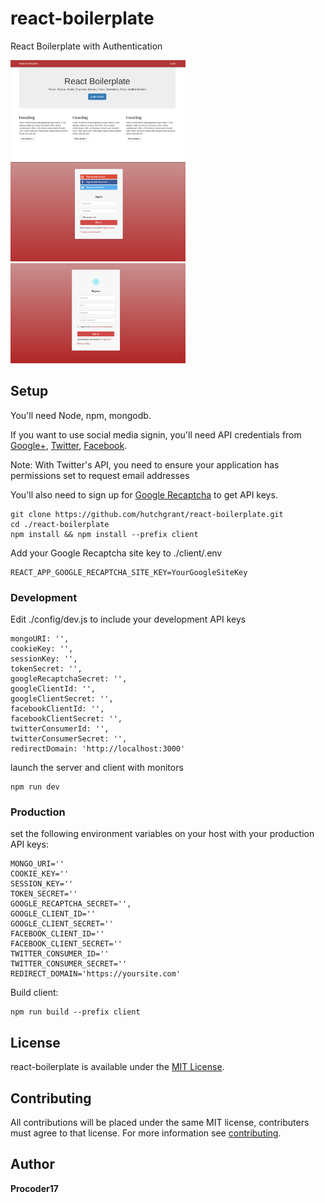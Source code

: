 # react-boilerplate

React Boilerplate with Authentication

<a href="https://github.com/hutchgrant/react-boilerplate/raw/master/screenshots/screen_home.png"><img src="./screenshots/screen_home.png" width="280px"></a>
<a href="https://github.com/hutchgrant/react-boilerplate/raw/master/screenshots/screen_login.png"><img src="./screenshots/screen_login.png" width="280px"></a>
<a href="https://github.com/hutchgrant/react-boilerplate/raw/master/screenshots/screen_register.png"><img src="./screenshots/screen_register.png" width="280px"></a>

## Setup

You'll need Node, npm, mongodb.

If you want to use social media signin, you'll need API credentials from [Google+](https://console.developers.google.com/), [Twitter](https://apps.twitter.com/), [Facebook](https://developers.facebook.com/).

Note: With Twitter's API, you need to ensure your application has permissions set to request email addresses

You'll also need to sign up for [Google Recaptcha](http://www.google.com/recaptcha/admin) to get API keys.

```
git clone https://github.com/hutchgrant/react-boilerplate.git
cd ./react-boilerplate
npm install && npm install --prefix client
```

Add your Google Recaptcha site key to ./client/.env

```
REACT_APP_GOOGLE_RECAPTCHA_SITE_KEY=YourGoogleSiteKey
```

### Development

Edit ./config/dev.js to include your development API keys

```
mongoURI: '',
cookieKey: '',
sessionKey: '',
tokenSecret: '',
googleRecaptchaSecret: '',
googleClientId: '',
googleClientSecret: '',
facebookClientId: '',
facebookClientSecret: '',
twitterConsumerId: '',
twitterConsumerSecret: '',
redirectDomain: 'http://localhost:3000'
```

launch the server and client with monitors

```
npm run dev
```

### Production

set the following environment variables on your host with your production API keys:

```
MONGO_URI=''
COOKIE_KEY=''
SESSION_KEY=''
TOKEN_SECRET=''
GOOGLE_RECAPTCHA_SECRET='',
GOOGLE_CLIENT_ID=''
GOOGLE_CLIENT_SECRET=''
FACEBOOK_CLIENT_ID=''
FACEBOOK_CLIENT_SECRET=''
TWITTER_CONSUMER_ID=''
TWITTER_CONSUMER_SECRET=''
REDIRECT_DOMAIN='https://yoursite.com'
```

Build client:

```
npm run build --prefix client
```

## License

react-boilerplate is available under the [MIT License](https://github.com/hutchgrant/react-boilerplate/blob/master/LICENSE).

## Contributing

All contributions will be placed under the same MIT license, contributers must agree to that license.
For more information see [contributing](https://github.com/hutchgrant/react-boilerplate/blob/master/CONTRIBUTING.md).

## Author

**Procoder17**
